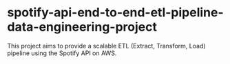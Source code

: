 # spotify-api-end-to-end-etl-pipeline-data-engineering-project
This project aims to provide a scalable ETL (Extract, Transform, Load) pipeline using the Spotify API on AWS.

